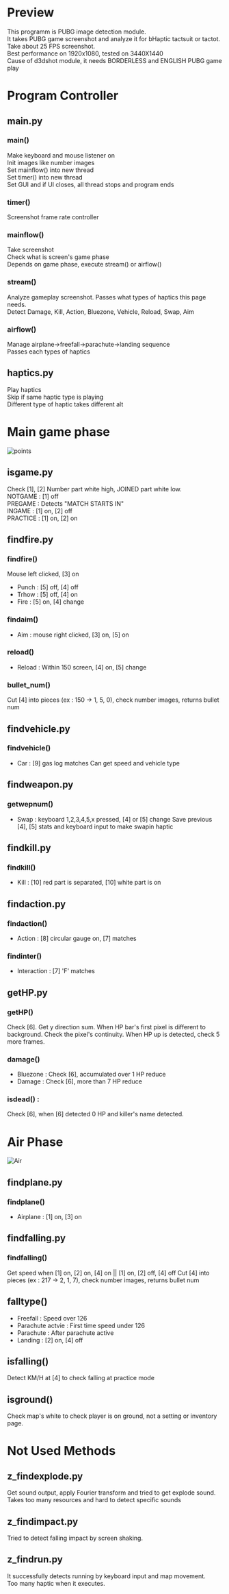 # Preview
This programm is PUBG image detection module.  
It takes PUBG game screenshot and analyze it for bHaptic tactsuit or tactot.  
Take about 25 FPS screenshot.  
Best performance on 1920x1080, tested on 3440X1440  
Cause of d3dshot module, it needs BORDERLESS and ENGLISH PUBG game play


# Program Controller
## main.py
### main()
Make keyboard and mouse listener on  
Init images like number images  
Set mainflow() into new thread  
Set timer() into new thread  
Set GUI and if UI closes, all thread stops and program ends
### timer()
Screenshot frame rate controller
### mainflow()
Take screenshot  
Check what is screen's game phase  
Depends on game phase, execute stream() or airflow()
### stream()
Analyze gameplay screenshot. 
Passes what types of haptics this page needs.  
Detect Damage, Kill, Action, Bluezone, Vehicle, Reload, Swap, Aim  
### airflow()
Manage airplane->freefall->parachute->landing sequence  
Passes each types of haptics

## haptics.py
Play haptics  
Skip if same haptic type is playing  
Different type of haptic takes different alt

# Main game phase
![points](https://user-images.githubusercontent.com/76416010/108980497-12c2db80-76cf-11eb-942a-c915c2ee3d2c.png)

## isgame.py
Check [1], [2] 
Number part white high, JOINED part white low.  
NOTGAME : [1] off  
PREGAME : Detects "MATCH STARTS IN"  
INGAME : [1] on, [2] off  
PRACTICE : [1] on, [2] on  

## findfire.py
### findfire()
Mouse left clicked, [3] on
* Punch : [5] off, [4] off
* Trhow : [5] off, [4] on
* Fire : [5] on, [4] change
### findaim()
* Aim : mouse right clicked, [3] on, [5] on
### reload()
* Reload : Within 150 screen, [4] on, [5] change

### bullet_num() 
Cut [4] into pieces (ex : 150 -> 1, 5, 0), check number images, returns bullet num

## findvehicle.py
### findvehicle() 
* Car : [9] gas log matches
Can get speed and vehicle type

## findweapon.py
### getwepnum()
* Swap : keyboard 1,2,3,4,5,x pressed, [4] or [5] change
Save previous [4], [5] stats and keyboard input to make swapin haptic
## findkill.py
### findkill()
* Kill : [10] red part is separated, [10] white part is on

## findaction.py
### findaction()
* Action : [8] circular gauge on, [7] matches
### findinter() 
* Interaction : [7] 'F' matches

## getHP.py
### getHP()
Check [6]. Get y direction sum.
When HP bar's first pixel is different to background.
Check the pixel's continuity.
When HP up is detected, check 5 more frames.
### damage()
* Bluezone : Check [6], accumulated over 1 HP reduce
* Damage : Check [6], more than 7 HP reduce
### isdead() :
Check [6], when [6] detected 0 HP and killer's name detected.

# Air Phase
![Air](https://user-images.githubusercontent.com/76416010/109091955-1602a980-7759-11eb-9c03-e553304d4a72.png)
## findplane.py
### findplane()
* Airplane : [1] on, [3] on
## findfalling.py
### findfalling()
Get speed when [1] on, [2] on, [4] on || [1] on, [2] off, [4] off
Cut [4] into pieces (ex : 217 -> 2, 1, 7), check number images, returns bullet num
## falltype()
* Freefall : Speed over 126
* Parachute actvie : First time speed under 126
* Parachute : After parachute active
* Landing : [2] on, [4] off
## isfalling()
Detect KM/H at [4] to check falling at practice mode
## isground() 
Check map's white to check player is on ground, not a setting or inventory page.

# Not Used Methods
## z_findexplode.py
Get sound output, apply Fourier transform and tried to get explode sound.  
Takes too many resources and hard to detect specific sounds
## z_findimpact.py
Tried to detect falling impact by screen shaking.  
## z_findrun.py
It successfully detects running by keyboard input and map movement.  
Too many haptic when it executes.
